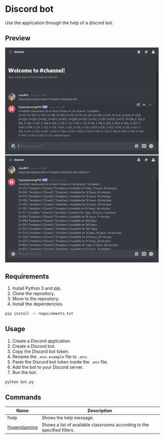 # Discord bot

Use the application through the help of a discord bot.

## Preview

<img src="../preview/bot.png" width="500" alt="Bot preview"/>
<img src="../preview/bot2.png" width="500" alt="Bot preview 2"/>

## Requirements

1. Install Python 3 and pip.
2. Clone the repository.
3. Move to the repository.
4. Install the dependencies.
```bash
pip install -r requirements.txt
```

## Usage
1. Create a Discord application.
2. Create a Discord bot.
3. Copy the Discord bot token.
4. Rename the `.env.example` file to `.env`.
5. Paste the Discord bot token inside the `.env` file.
6. Add the bot to your Discord server.
7. Run the bot.
```bash
python bot.py
```

## Commands

| Name                                      | Description                                                              |
|-------------------------------------------|--------------------------------------------------------------------------|
| !help                                     | Shows the help message.                                                  |
| [!hyperplanning](hyperplanning/README.md) | Shows a list of available classrooms according to the specified filters. |
